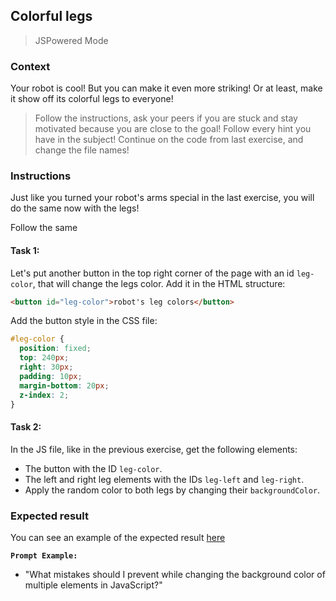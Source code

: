## Colorful legs

> JSPowered Mode

### Context

Your robot is cool! But you can make it even more striking! Or at least, make it show off its colorful legs to everyone!

> Follow the instructions, ask your peers if you are stuck and stay motivated because you are close to the goal!
> Follow every hint you have in the subject!
> Continue on the code from last exercise, and change the file names!

### Instructions

Just like you turned your robot's arms special in the last exercise, you will do the same now with the legs!

Follow the same

#### Task 1:

Let's put another button in the top right corner of the page with an id `leg-color`, that will change the legs color. Add it in the HTML structure:

```html
<button id="leg-color">robot's leg colors</button>
```

Add the button style in the CSS file:

```css
#leg-color {
  position: fixed;
  top: 240px;
  right: 30px;
  padding: 10px;
  margin-bottom: 20px;
  z-index: 2;
}
```

#### Task 2:

In the JS file, like in the previous exercise, get the following elements:

- The button with the ID `leg-color`.
- The left and right leg elements with the IDs `leg-left` and `leg-right`.
- Apply the random color to both legs by changing their `backgroundColor`.

### Expected result

You can see an example of the expected result [here](https://youtu.be/vnzQ0R-Ixl0)

**`Prompt Example:`**

- "What mistakes should I prevent while changing the background color of multiple elements in JavaScript?"
